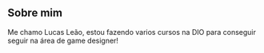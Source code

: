## Sobre mim
Me chamo Lucas Leão, estou fazendo varios cursos na DIO para conseguir seguir na área de game designer!

